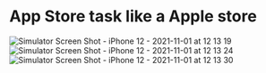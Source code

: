 # App Store task like a Apple store
![Simulator Screen Shot - iPhone 12 - 2021-11-01 at 12 13 19](https://user-images.githubusercontent.com/10992377/139656965-d2ce337c-bf0e-4f34-b9fb-19795ef19e4f.png)
![Simulator Screen Shot - iPhone 12 - 2021-11-01 at 12 13 24](https://user-images.githubusercontent.com/10992377/139657004-f19577b6-3181-4362-9176-3851cd59dc9e.png)
![Simulator Screen Shot - iPhone 12 - 2021-11-01 at 12 13 30](https://user-images.githubusercontent.com/10992377/139657016-755c7713-a8f4-4280-95ac-8551d2b2ef5d.png)


